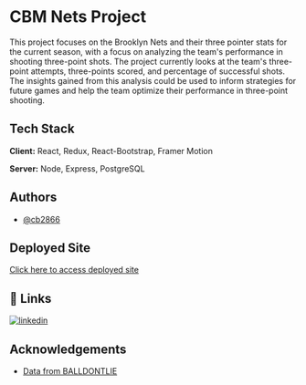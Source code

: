 # CBM Nets Project

This project focuses on the Brooklyn Nets and their three pointer stats for the current season, with a focus on analyzing the team's performance in shooting three-point shots. The project currently looks at the team's three-point attempts, three-points scored, and percentage of successful shots. The insights gained from this analysis could be used to inform strategies for future games and help the team optimize their performance in three-point shooting.

## Tech Stack

**Client:** React, Redux, React-Bootstrap, Framer Motion

**Server:** Node, Express, PostgreSQL

## Authors

- [@cb2866](https://www.github.com/cb2866)

## Deployed Site

[Click here to access deployed site](https://cbm-nets-project.onrender.com/)

## 🔗 Links

[![linkedin](https://img.shields.io/badge/linkedin-0A66C2?style=for-the-badge&logo=linkedin&logoColor=white)](https://www.linkedin.com/in/cynthiabritomena)

## Acknowledgements

- [Data from BALLDONTLIE](https://app.balldontlie.io/)
